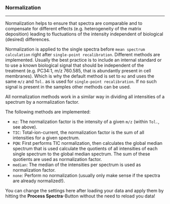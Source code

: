 ### Normalization

***

Normalization helps to ensure that spectra are comparable and to compensate for different effects (e.g. heterogeneity of the matrix deposition) leading to fluctuations of the intensity independent of biological (desired) differences. 

Normalization is applied to the single spectra before ``mean spectrum calculation`` right after ``single-point recalibration``. Different methods are implemented. Usually the best practice is to include an internal standard or to use a known biological signal that should be independent of the treatment (e.g. PC34:1, m/z 760.585, that is abundantly present in cell membranes). Which is why the default method is set to ``mz`` and uses the same ``m/z`` and ``Tol.`` as is used for ``single-point recalibration``. If no such signal is present in the samples other methods can be used.

All normalization methods work in a similar way in dividing all intensities of a spectrum by a normalization factor.

The following methods are implemented:

- ``mz``: The normalization factor is the intensity of a given ``m/z`` (within ``Tol.``, see above).
- ``TIC``: Total-ion-current, the normalization factor is the sum of all intensities for a given spectrum.
- ``PQN``: First performs TIC normalization, then calculates the global median spectrum that is used calculate the quotients of all intensities of each single spectrum to the global median spectrum. The sum of these quotients are used as normalization factor.
- ``median``: The median of the intensities per spectrum is used as normalization factor.
- ``none``: Perform no normalization (usually only make sense if the spectra are already normalized!).

You can change the settings here after loading your data and apply them by hitting the **Process Spectra**-Button without the need to reload you data!

